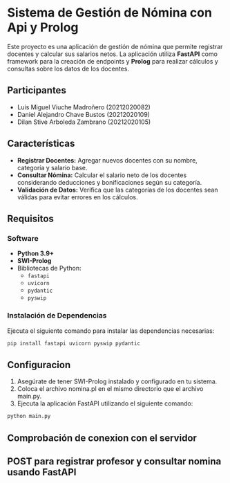 # Sistema de Gestión de Nómina con Api y Prolog

Este proyecto es una aplicación de gestión de nómina que permite registrar docentes y calcular sus salarios netos. La aplicación utiliza **FastAPI** como framework para la creación de endpoints y **Prolog** para realizar cálculos y consultas sobre los datos de los docentes.

## Participantes
- Luis Miguel Viuche Madroñero (20212020082)
- Daniel Alejandro Chave Bustos (20212020109)
- Dilan Stive Arboleda Zambrano (20212020105)


## Características

- **Registrar Docentes:** Agregar nuevos docentes con su nombre, categoría y salario base.
- **Consultar Nómina:** Calcular el salario neto de los docentes considerando deducciones y bonificaciones según su categoría.
- **Validación de Datos:** Verifica que las categorías de los docentes sean válidas para evitar errores en los cálculos.

## Requisitos

### Software
- **Python 3.9+**
- **SWI-Prolog**
- Bibliotecas de Python:
  - `fastapi`
  - `uvicorn`
  - `pydantic`
  - `pyswip`

### Instalación de Dependencias
Ejecuta el siguiente comando para instalar las dependencias necesarias:
```bash
pip install fastapi uvicorn pyswip pydantic 
```


## Configuracion

1. Asegúrate de tener SWI-Prolog instalado y configurado en tu sistema.
2. Coloca el archivo nomina.pl en el mismo directorio que el archivo main.py.
3. Ejecuta la aplicación FastAPI utilizando el siguiente comando:

```bash
python main.py

```

## Comprobación de conexion con el servidor


## POST para registrar profesor y consultar nomina usando FastAPI









